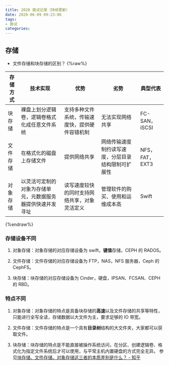 ```yaml
---
title: 2020 面试记录（持续更新）
date: 2020-06-09 09:23:06
tags:
- 面试
categories:
---
```

## 存储

- 文件存储和块存储的区别？
{%raw%}
<table>
    <thead>
        <tr>
            <th>存储方式</th>
            <th>技术实现</th>
            <th>优势</th>
            <th>劣势</th>
            <th>典型代表</th>
        </tr>
    </thead>
    <tbody>
    <tr>
        <td>块存储</td>
        <td>裸盘上划分逻辑卷，逻辑卷格式化成任意文件系统</td>
        <td>支持多种文件系统，传输速度快，提供硬件容错机制</td>
        <td>无法实现网络共享</td>
        <td>FC-SAN，iSCSI</td>
    </tr>
    <tr><td>文件存储</td>
        <td>在格式化的磁盘上存储文件</td>
        <td>提供网络共享</td>
        <td>网络传输速度制约读写速度，分层目录结构限制可扩展性</td>
        <td>NFS，FAT，EXT3</td>
    </tr>
    <tr><td>对象存储</td>
        <td>以灵活可定制的对象为存储单元，元数据服务器提供快速并发寻址</td>
        <td>读写速度较快的同时支持网络共享，对象灵活定义</td>
        <td>管理软件的购买、使用和运维成本高</td>
        <td>Swift</td>
    </tr>
    </tbody>
</table>
{%endraw%}

### 存储设备不同

1. 对象存储：对象存储的对应存储设备为 swift，**键值**存储，CEPH 的 RADOS。

2. 文件存储：文件存储的对应存储设备为 FTP，NAS，NFS 服务器，Ceph 的 CephFS。

3. 块存储：块存储的对应存储设备为 Cinder，硬盘，IPSAN、FCSAN、CEPH 的 RBD。

### 特点不同

1. 对象存储：对象存储的特点是具备块存储的**高速**以及文件存储的共享等特性，只能进行全写全读，存储数据以大文件为主，要求足够的 IO 带宽。

2. 文件存储：文件存储的特点是一个具有**目录树**结构的大文件夹，大家都可以获取文件。

3. 块存储：块存储的特点是不能直接被操作系统访问，在分区、创建逻辑卷、格式化为指定文件系统后才可以使用，与平常主机内置硬盘的方式完全无异。
参见[块存储、文件存储、对象存储这三者的本质差别是什么？ - 知乎](https://www.zhihu.com/question/21536660)
